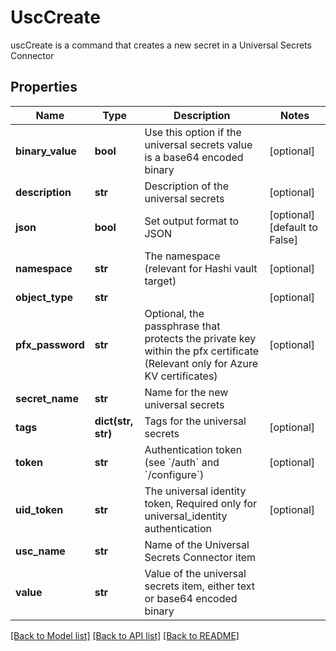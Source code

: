 # UscCreate

uscCreate is a command that creates a new secret in a Universal Secrets Connector
## Properties
Name | Type | Description | Notes
------------ | ------------- | ------------- | -------------
**binary_value** | **bool** | Use this option if the universal secrets value is a base64 encoded binary | [optional] 
**description** | **str** | Description of the universal secrets | [optional] 
**json** | **bool** | Set output format to JSON | [optional] [default to False]
**namespace** | **str** | The namespace (relevant for Hashi vault target) | [optional] 
**object_type** | **str** |  | [optional] 
**pfx_password** | **str** | Optional, the passphrase that protects the private key within the pfx certificate (Relevant only for Azure KV certificates) | [optional] 
**secret_name** | **str** | Name for the new universal secrets | 
**tags** | **dict(str, str)** | Tags for the universal secrets | [optional] 
**token** | **str** | Authentication token (see &#x60;/auth&#x60; and &#x60;/configure&#x60;) | [optional] 
**uid_token** | **str** | The universal identity token, Required only for universal_identity authentication | [optional] 
**usc_name** | **str** | Name of the Universal Secrets Connector item | 
**value** | **str** | Value of the universal secrets item, either text or base64 encoded binary | 

[[Back to Model list]](../README.md#documentation-for-models) [[Back to API list]](../README.md#documentation-for-api-endpoints) [[Back to README]](../README.md)


